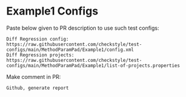 # Example1 Configs
Paste below given to PR description to use such test configs:
```
Diff Regression config: https://raw.githubusercontent.com/checkstyle/test-configs/main/MethodParamPad/Example1/config.xml
Diff Regression projects: https://raw.githubusercontent.com/checkstyle/test-configs/main/MethodParamPad/Example1/list-of-projects.properties
```
Make comment in PR:
```
Github, generate report
```
